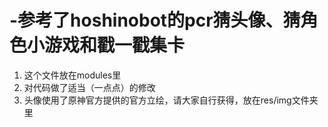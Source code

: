 # -参考了hoshinobot的pcr猜头像、猜角色小游戏和戳一戳集卡
1. 这个文件放在modules里
2. 对代码做了适当（一点点）的修改
3. 头像使用了原神官方提供的官方立绘，请大家自行获得，放在res/img文件夹里
